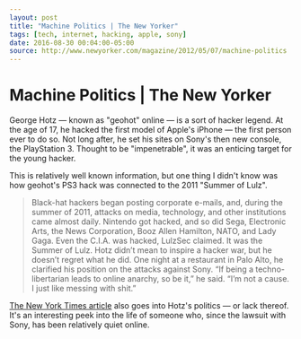 ```yaml
---
layout: post
title: "Machine Politics | The New Yorker"
tags: [tech, internet, hacking, apple, sony]
date: 2016-08-30 00:04:00-05:00
source: http://www.newyorker.com/magazine/2012/05/07/machine-politics
---
```


# Machine Politics | The New Yorker

George Hotz — known as "geohot" online — is a sort of hacker legend. At the age of 17, he hacked the first model of Apple's iPhone — the first person ever to do so. Not long after, he set his sites on Sony's then new console, the PlayStation 3. Thought to be "impenetrable", it was an enticing target for the young hacker.

This is relatively well known information, but one thing I didn't know was how geohot's PS3 hack was connected to the 2011 "Summer of Lulz".

> Black-hat hackers began posting corporate e-mails, and, during the summer of 2011, attacks on media, technology, and other institutions came almost daily. Nintendo got hacked, and so did Sega, Electronic Arts, the News Corporation, Booz Allen Hamilton, NATO, and Lady Gaga. Even the C.I.A. was hacked, LulzSec claimed. It was the Summer of Lulz. Hotz didn’t mean to inspire a hacker war, but he doesn’t regret what he did. One night at a restaurant in Palo Alto, he clarified his position on the attacks against Sony. “If being a techno-libertarian leads to online anarchy, so be it,” he said. “I’m not a cause. I just like messing with shit.”

[The New York Times article](http://www.newyorker.com/magazine/2012/05/07/machine-politics) also goes into Hotz's politics — or lack thereof. It's an interesting peek into the life of someone who, since the lawsuit with Sony, has been relatively quiet online.

